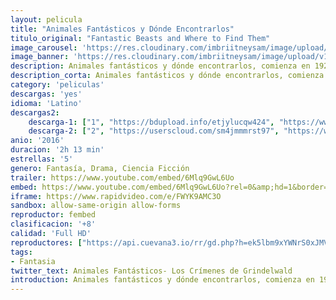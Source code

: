 ```yaml
---
layout: pelicula
title: "Animales Fantásticos y Dónde Encontrarlos"
titulo_original: "Fantastic Beasts and Where to Find Them"
image_carousel: 'https://res.cloudinary.com/imbriitneysam/image/upload/v1543031321/donde-poster-min.jpg'
image_banner: 'https://res.cloudinary.com/imbriitneysam/image/upload/v1543031321/donde-banner-min.jpg'
description: Animales fantásticos y dónde encontrarlos, comienza en 1926, cuando Newt Scamander, experto en zoología mágica, completo su viaje por todo el mundo para encontrar y documentar una extraordinaria selección de criaturas mágicas. Llegando a Nueva York para hacer una breve parada en su camino, donde podría haber llegado y salido sin incidentes… Pero no para un Muggle llamado Jacob, un caso perdido de magia, y la fuga de algunas criaturas fantásticas de Newt, que podrían causar problemas el mundo mágico y en el mundo Muggle.
description_corta: Animales fantásticos y dónde encontrarlos, comienza en 1926, cuando Newt Scamander, experto en zoología mágica, completo su viaje por todo el mundo para encontrar y documentar una extraordinaria selección de criaturas mágicas. Llegando a...
category: 'peliculas'
descargas: 'yes'
idioma: 'Latino'
descargas2:
    descarga-1: ["1", "https://bdupload.info/etjylucqw424", "https://www.google.com/s2/favicons?domain=openload.co","OpenLoad","https://res.cloudinary.com/imbriitneysam/image/upload/v1541473684/mexico.png", "Latino", "Full HD"]
    descarga-2: ["2", "https://userscloud.com/sm4jmmmrst97", "https://www.google.com/s2/favicons?domain=www.rapidvideo.com","RapidVideo","https://res.cloudinary.com/imbriitneysam/image/upload/v1541473684/mexico.png", "Latino", "Full HD"]
anio: '2016'
duracion: '2h 13 min'
estrellas: '5'
genero: Fantasía, Drama, Ciencia Ficción
trailer: https://www.youtube.com/embed/6Mlq9GwL6Uo
embed: https://www.youtube.com/embed/6Mlq9GwL6Uo?rel=0&amp;hd=1&border=0&wmode=opaque&enablejsapi=1&modestbranding=1&controls=1&showinfo=1
iframe: https://www.rapidvideo.com/e/FWYK9AMC3O
sandbox: allow-same-origin allow-forms
reproductor: fembed
clasificacion: '+8'
calidad: 'Full HD'
reproductores: ["https://api.cuevana3.io/rr/gd.php?h=ek5lbm9xYWNrS0xJMVp5b21KREk0dFBLbjVkaHhkRGdrOG1jbnBpUnhhS1Z1WnFlZGJqRnA5dWxocWFHdU11MTNacUZvS0c4cWVTMWw0V1ZuTGpaeEtXU3FadVkyUT09"]
tags:
- Fantasia
twitter_text: Animales Fantásticos- Los Crímenes de Grindelwald
introduction: Animales fantásticos y dónde encontrarlos, comienza en 1926, cuando Newt Scamander, experto en zoología mágica, completo su viaje por todo el mundo para encontrar y documentar una extraordinaria selección de criaturas mágicas. Llegando a...
---
```












